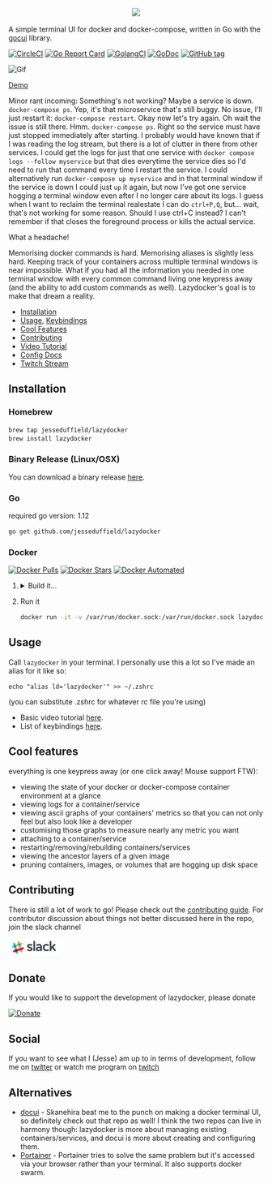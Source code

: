 <p align="center">
  <img src="https://user-images.githubusercontent.com/8456633/59972109-8e9c8480-95cc-11e9-8350-38f7f86ba76d.png">
</p>

A simple terminal UI for docker and docker-compose, written in Go with the [gocui](https://github.com/jroimartin/gocui 'gocui') library.

[![CircleCI](https://circleci.com/gh/jesseduffield/lazydocker.svg?style=svg)](https://circleci.com/gh/jesseduffield/lazydocker) [![Go Report Card](https://goreportcard.com/badge/github.com/jesseduffield/lazydocker)](https://goreportcard.com/report/github.com/jesseduffield/lazydocker) [![GolangCI](https://golangci.com/badges/github.com/jesseduffield/lazydocker.svg)](https://golangci.com) [![GoDoc](https://godoc.org/github.com/jesseduffield/lazydocker?status.svg)](http://godoc.org/github.com/jesseduffield/lazydocker) [![GitHub tag](https://img.shields.io/github/tag/jesseduffield/lazydocker.svg)]()



![Gif](/docs/resources/demo3.gif)

[Demo](https://youtu.be/NICqQPxwJWw)

Minor rant incoming: Something's not working? Maybe a service is down. `docker-compose ps`. Yep, it's that microservice that's still buggy. No issue, I'll just restart it: `docker-compose restart`. Okay now let's try again. Oh wait the issue is still there. Hmm. `docker-compose ps`. Right so the service must have just stopped immediately after starting. I probably would have known that if I was reading the log stream, but there is a lot of clutter in there from other services. I could get the logs for just that one service with `docker compose logs --follow myservice` but that dies everytime the service dies so I'd need to run that command every time I restart the service. I could alternatively run `docker-compose up myservice` and in that terminal window if the service is down I could just `up` it again, but now I've got one service hogging a terminal window even after I no longer care about its logs. I guess when I want to reclaim the terminal realestate I can do `ctrl+P,Q`, but... wait, that's not working for some reason. Should I use ctrl+C instead? I can't remember if that closes the foreground process or kills the actual service.

What a headache!

Memorising docker commands is hard. Memorising aliases is slightly less hard. Keeping track of your containers across multiple terminal windows is near impossible. What if you had all the information you needed in one terminal window with every common command living one keypress away (and the ability to add custom commands as well). Lazydocker's goal is to make that dream a reality.

- [Installation](https://github.com/jesseduffield/lazydocker#installation)
- [Usage](https://github.com/jesseduffield/lazydocker#usage),
  [Keybindings](/docs/keybindings)
- [Cool Features](https://github.com/jesseduffield/lazydocker#cool-features)
- [Contributing](https://github.com/jesseduffield/lazydocker#contributing)
- [Video Tutorial](https://youtu.be/NICqQPxwJWw)
- [Config Docs](/docs/Config.md)
- [Twitch Stream](https://www.twitch.tv/jesseduffield)

## Installation

### Homebrew

```sh
brew tap jesseduffield/lazydocker
brew install lazydocker
```

### Binary Release (Linux/OSX)

You can download a binary release [here](https://github.com/jesseduffield/lazydocker/releases).

### Go

required go version: 1.12

```sh
go get github.com/jesseduffield/lazydocker
```

### Docker

[![Docker Pulls](https://img.shields.io/docker/pulls/jesseduffield/lazydocker.svg)](https://hub.docker.com/r/jesseduffield/lazydocker)
[![Docker Stars](https://img.shields.io/docker/stars/jesseduffield/lazydocker.svg)](https://hub.docker.com/r/jesseduffield/lazydocker)
[![Docker Automated](https://img.shields.io/docker/cloud/automated/jesseduffield/lazydocker.svg)](https://hub.docker.com/r/jesseduffield/lazydocker)

1. <details><summary>Build it...</summary><p>

    - If you have a x86_64 CPU architecture

        ```sh
        docker build -t lazydocker https://github.com/jesseduffield/lazydocker.git
        # or locally within the repository:
        docker build -t lazydocker .
        ```

    - If you have a ARM 32 bit v6 architecture

        ```sh
        docker build -t lazydocker \
        --build-arg BASE_IMAGE_BUILDER=arm32v6/golang \
        --build-arg GOARCH=arm \
        --build-arg GOARM=6 \
        https://github.com/jesseduffield/lazydocker.git
        ```

    - If you have a ARM 32 bit v7 architecture

        ```sh
        docker build -t lazydocker \
        --build-arg BASE_IMAGE_BUILDER=arm32v7/golang \
        --build-arg GOARCH=arm \
        --build-arg GOARM=7 \
        https://github.com/jesseduffield/lazydocker.git
        ```

    - If you have a ARM 64 bit v8 architecture

        ```sh
        docker build -t lazydocker \
        --build-arg BASE_IMAGE_BUILDER=arm64v8/golang \
        --build-arg GOARCH=arm64 \
        https://github.com/jesseduffield/lazydocker.git
        ```

    You can also add `--build-arg VCS_REF=$(git rev-parse HEAD)` so that the go build and the container contain the commit used.

    </p></details>
1. Run it

    ```sh
    docker run -it -v /var/run/docker.sock:/var/run/docker.sock lazydocker
    ```

## Usage

Call `lazydocker` in your terminal. I personally use this a lot so I've made an alias for it like so:

```
echo "alias ld='lazydocker'" >> ~/.zshrc
```

(you can substitute .zshrc for whatever rc file you're using)

- Basic video tutorial [here](https://youtu.be/NICqQPxwJWw).
- List of keybindings
  [here](/docs/keybindings).

## Cool features

everything is one keypress away (or one click away! Mouse support FTW):

- viewing the state of your docker or docker-compose container environment at a glance
- viewing logs for a container/service
- viewing ascii graphs of your containers' metrics so that you can not only feel but also look like a developer
- customising those graphs to measure nearly any metric you want
- attaching to a container/service
- restarting/removing/rebuilding containers/services
- viewing the ancestor layers of a given image
- pruning containers, images, or volumes that are hogging up disk space

## Contributing

There is still a lot of work to go! Please check out the [contributing guide](CONTRIBUTING.md).
For contributor discussion about things not better discussed here in the repo, join the slack channel

[![Slack](/docs/resources/slack_rgb.png)](https://join.slack.com/t/lazydocker/shared_invite/enQtNjgwMjc0Njk3MzgwLTM0NThlMTZiZmNkNWJkY2VlYWYwZmY1NWYyYWViZmE0ZTcxMWZjMTFjNTU1ZTEwMDBiNWIxZTIxYzkwNDgyY2M)

## Donate

If you would like to support the development of lazydocker, please donate

[![Donate](https://d1iczxrky3cnb2.cloudfront.net/button-medium-blue.png)](https://donorbox.org/lazydocker)

## Social

If you want to see what I (Jesse) am up to in terms of development, follow me on
[twitter](https://twitter.com/DuffieldJesse) or watch me program on
[twitch](https://www.twitch.tv/jesseduffield)

## Alternatives

- [docui](https://github.com/skanehira/docui) - Skanehira beat me to the punch on making a docker terminal UI, so definitely check out that repo as well! I think the two repos can live in harmony though: lazydocker is more about managing existing containers/services, and docui is more about creating and configuring them.
- [Portainer](https://github.com/portainer/portainer) - Portainer tries to solve the same problem but it's accessed via your browser rather than your terminal. It also supports docker swarm.
